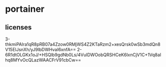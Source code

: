 # portainer

## licenses
3-thkmiPAlra1qR8pRB07a4Zzow0RMjWS4Z2KTaRzm2+xesQrsk0wSb3mdQn8V15ElJsnXh/yJ9lbDWHvaI6xnfA==
2-6R1dtOLGKx1oJ/+HSQlb9gdNb0Ls/4VuIDWOobQRSHCeK6lxnCjV1C+1Vq8alhq8MYvOcQLazWAACFrV91cbCw==